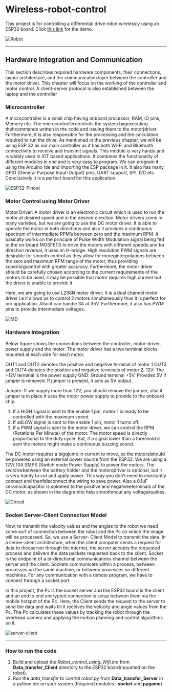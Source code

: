 # Wireless-robot-control

This project is for controlling a differential drive robot wirelessly using an ESP32 board. Click [this link](https://drive.google.com/file/d/1X6eS6V8n_o-cJLHjV87ageG8xKd46kXh/view?usp=sharing) for the demo.

![Robot](./git_images/robot.PNG)

---
## Hardware Integration and Communication

This section describes required hardware components, their connections, layout architecture, and the communication layer between the controller and the motor driver. This chapter will focus on the working of the controller and motor control. A client-server protocol is also established between the laptop and the controller

### Microcontroller
A microcontroller is a small chip having onboard processor, RAM, IO pins, Memory etc. The microcontrollerrcontrols the system bygexecuting thehcommands written in the code and issuing them to the motorjdriver. Furthermore, it is also responsible for the processing and the calculation required to run the drive. As mentioned in the previous chapter, we will be using ESP 32 as our main controller as it has both Wi-Fi and Bluetooth connectivity to receive and transmit signals. This module is very handy and is widely used in IOT based applications. It combines the functionality of different modules in one and is very easy to program. We can program it using the Arduino Ide and importing the ESP package in it. It also has many GPIO (General Purpose Input-Output) pins, UART support, SPI, I2C etc. Conclusively it is a perfect board for this application.

![ESP32-Pinout](./git_images/ESP32-Pinout.jpg)

### Motor Control using Motor Driver
Motor Driver: A motor driver is an electronic circuit which is used to run the motor at desired speed and in the desired direction. Motor drivers come in many varieties, but we are going to use the DC motor driver. It is able to operate the motor in both directions and also it provides a continuous spectrum of intermediate RPM’s between zero and the maximum RPM. It basically works on the principle of Pulse Width Modulation signal being fed to the on-board MOSFETS to drive the motors with different speeds and for direction reversal, it uses an H-bridge. High resolution PWM signals are desirable for smooth control as they allow for moreginterpolations between the zero and maximum RPM range of the motor, thus providing superiorgcontrol with greater accuracy. Furthermore, the motor driver should be carefully chosen according to the current requirements of the motors to be used, it may be possible that motor requires high current but the driver is unable to provide it. 

Here, we are going to use L298N motor driver. It is a dual channel motor driver i.e it allows us to control 2 motors simultaneously thus it is perfect for our application. Also it can handle 3A at 35V. Furthermore, it also has PWM pins to provide intermediate voltages.

![MD](./git_images/Capture.PNG)

### Hardware Integration
Below figure shows the connections between the controller, motor-driver, power supply and the motor. The motor driver has a two terminal blocks mounted at each side for each motor. 

OUT1 and OUT2 denotes the positive and negative terminal of motor 1
OUT3 and OUT4 denotes the positive and negative terminals of motor 2. 
12V: The +12V terminal is the power supply
GND: Ground terminal
+5V: Provides 5V if jumper is removed. If jumper is present, it acts as 5V output.

Jumper: If we supply more than 12V, you should remove the jumper, also if jumper is in place it uses the motor power supply to provide to the onboard chip.

1)	If a HIGH signal is sent to the enable 1 pin, motor 1 is ready to be controlled with the maximum speed.
2)	If adLOW signal is sent to the enable 1 pin, motor 1 turns off.
3)	If a PWM signal is sent to the motor driver, we can control the RPM (Rotations Per Minute) of the motor. The motor speed is directly proportional to the duty cycle. But, if a signal lower than a threshold is sent the motors might make a continuous buzzing sound.


The DC motor requires a bigqjump in current to move, so the motorslshould be powered using an external power source from the ESP32. We are using a 12V/ 10A SMPS (Switch mode Power Supply) to power the motors. The switchwbetween the battery holder and the motorqdriver is optional, but it is very handy to cut and apply power. This way you don’t need to constantly connect and thenfdisconnect the wiring to save power. Also a 0.1uF ceramicdcapacitor is soldered to the positive and negativeeterminals of the DC motor, as shown in the diagramlto help smoothmout any voltagekspikes.

![Circuit](./git_images/connection.PNG)

### Socket Server-Client Connection Model
Now, to transmit the velocity values and the angles to the robot we need some sort of connection between the robot and the Pc on which the image will be processed. So, we use a Server- Client Model to transmit the data. In a server-client architecture, when the client computer sends a request for data to theeserver through the internet, the server accepts the requested process and delivers the data packets requested back to the client. Socket is the endpoint of a bi-directional communications channel between the server and the client. Sockets communicate within a process, between processes on the same machine, or between processes on different machines. For any communication with a remote program, we have to connect through a socket port.

In this project, the Pc is the socket server and the ESP32 board is the client and an end to end encrypted connection is setup between them via the mobile hotspot of the Pc. Here, the Client sends the request to the server to send the data and waits till it receives the velocity and angle values from the Pc. The Pc calculates these values by tracking the robot through the overhead camera and applying the motion planning and control algorithms on it.

![server-client](./git_images/server-client.PNG)

---
### How to run the code 
1) Build and upload the *Robot_control_using_Wifi.ino* from **Data_transfer_Client** directory to the ESP32 board(mounted on the robot).
2) Run the *data_transfer to control robot.py* from **Data_transfer_Server** in a python ide on your system.(Required modules : **socket** and **pygame**)

